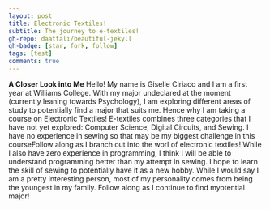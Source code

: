 ```yaml
---
layout: post
title: Electronic Textiles!
subtitle: The journey to e-textiles!
gh-repo: daattali/beautiful-jekyll
gh-badge: [star, fork, follow]
tags: [test]
comments: true
---
```


**A Closer Look into Me**
Hello! My name is Giselle Ciriaco and I am a first year at Williams College. With my major undeclared at the moment (currently leaning towards Psychology), I am exploring different areas of study to potentially find a major that suits me. Hence why I am taking a course on Electronic Textiles! E-textiles combines three categories that I have not yet explored: Computer Science, Digital Circuits, and Sewing. I have no experience in sewing so that may be my biggest challenge in this courseFollow along as I branch out into the worl of electronic textiles! While I also have zero experience in programming, I think I will be able to understand programming better than my attempt in sewing. I hope to learn the skill of sewing to potentially have it as a new hobby. While I would say I am a pretty interesting person, most of my personality comes from being the youngest in my family. Follow along as I continue to find myotential major!
